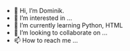 - 👋 Hi, I’m Dominik.
- 👀 I’m interested in ...
- 🌱 I’m currently learning Python, HTML
- 💞️ I’m looking to collaborate on ...
- 📫 How to reach me ...

<!---
dmnktrb/dmnktrb is a ✨ special ✨ repository because its `README.md` (this file) appears on your GitHub profile.
You can click the Preview link to take a look at your changes.
--->
